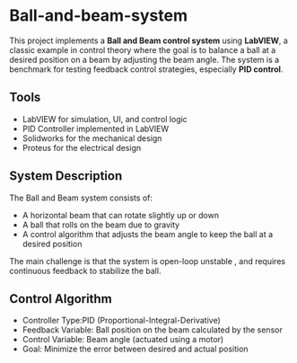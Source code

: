 # Ball-and-beam-system

This project implements a **Ball and Beam control system** using **LabVIEW**, a classic example in control theory where the goal is to balance a ball at a desired position on a beam by adjusting the beam angle. The system is a benchmark for testing feedback control strategies, especially **PID control**.


##  Tools 

- LabVIEW for simulation, UI, and control logic
- PID Controller implemented in LabVIEW
- Solidworks for the mechanical design
- Proteus for the electrical design

## System Description

The Ball and Beam system consists of:
- A horizontal beam that can rotate slightly up or down
- A ball that rolls on the beam due to gravity
- A control algorithm that adjusts the beam angle to keep the ball at a desired position

The main challenge is that the system is open-loop unstable , and requires continuous feedback to stabilize the ball.

## Control Algorithm

- Controller Type:PID (Proportional-Integral-Derivative)
- Feedback Variable: Ball position on the beam calculated by the sensor
- Control Variable: Beam angle (actuated using a motor)
- Goal: Minimize the error between desired and actual position




